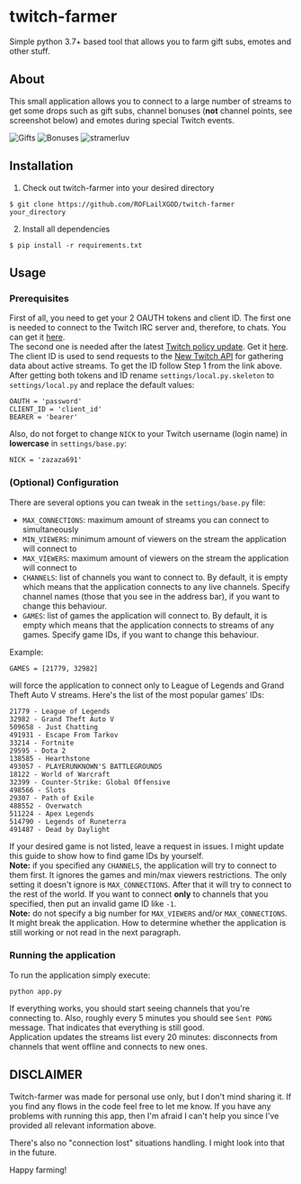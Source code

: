 
# twitch-farmer

Simple python 3.7+ based tool that allows you to farm gift subs, emotes and other stuff.
## About
This small application allows you to connect to a large number of streams to get some drops such as gift subs, channel 
bonuses (**not** channel points, see screenshot below) and emotes during special Twitch events.

![Gifts](https://i.imgur.com/LKV5xRg.png "That's only the last ones")
![Bonuses](https://i.imgur.com/ATEqoaF.png "No idea what that is :D")
![stramerluv](https://cdn.discordapp.com/attachments/465461809520836609/672843952134553630/unknown.png "I got all 14 emotes in 3 hours")

## Installation

1. Check out twitch-farmer into your desired directory
```
$ git clone https://github.com/ROFLailXGOD/twitch-farmer your_directory
```
2. Install all dependencies
```
$ pip install -r requirements.txt
```
## Usage
### Prerequisites
First of all, you need to get your 2 OAUTH tokens and client ID. The first one is needed to connect to the Twitch IRC 
server and, therefore, to chats. You can get it [here](https://twitchapps.com/tmi/).  
The second one is needed after the latest 
[Twitch policy update](https://discuss.dev.twitch.tv/t/requiring-oauth-for-helix-twitch-api-endpoints/23916). Get it 
[here](https://twitchapps.com/tokengen/).  
The client ID is used to send requests to the [New Twitch API](https://dev.twitch.tv/docs/api/) for gathering data 
about active streams. To get the ID follow Step 1 from the link above.  
After getting both tokens and ID rename `settings/local.py.skeleton` to `settings/local.py` 
and replace the default values:
```
OAUTH = 'password'
CLIENT_ID = 'client_id'
BEARER = 'bearer'
```
Also, do not forget to change `NICK` to your Twitch username (login name) in **lowercase** in `settings/base.py`:
```
NICK = 'zazaza691'
```
### (Optional) Configuration
There are several options you can tweak in the `settings/base.py` file:
* `MAX_CONNECTIONS`: maximum amount of streams you can connect to simultaneously
* `MIN_VIEWERS`: minimum amount of viewers on the stream the application will connect to
* `MAX_VIEWERS`: maximum amount of viewers on the stream the application will connect to
* `CHANNELS`: list of channels you want to connect to. By default, it is empty which means that the application connects
to any live channels. Specify channel names (those that you see in the address bar), if you want to change this 
behaviour.
* `GAMES`: list of games the application will connect to. By default, it is empty which means that the application 
connects to streams of any games. Specify game IDs, if you want to change this behaviour.

Example:
```
GAMES = [21779, 32982]
```
will force the application to connect only to League of Legends and Grand Theft Auto V streams. 
Here's the list of the most popular games' IDs:
```
21779 - League of Legends
32982 - Grand Theft Auto V
509658 - Just Chatting
491931 - Escape From Tarkov
33214 - Fortnite
29595 - Dota 2
138585 - Hearthstone
493057 - PLAYERUNKNOWN'S BATTLEGROUNDS
18122 - World of Warcraft
32399 - Counter-Strike: Global Offensive
498566 - Slots
29307 - Path of Exile
488552 - Overwatch
511224 - Apex Legends
514790 - Legends of Runeterra
491487 - Dead by Daylight
```
If your desired game is not listed, leave a request in issues. I might update this guide to show how to find game 
IDs by yourself.  
**Note:** if you specified any `CHANNELS`, the application will try to connect to them first. It ignores the games 
and min/max viewers restrictions. The only setting it doesn't ignore is `MAX_CONNECTIONS`. After that it will try to 
connect to the rest of the world. If you want to connect **only** to channels that you specified, then put an invalid 
game ID like `-1`.  
**Note:** do not specify a big number for `MAX_VIEWERS` and/or `MAX_CONNECTIONS`. It might break the application. 
How to determine whether the application is still working or not read in the next paragraph.

### Running the application
To run the application simply execute:
```
python app.py
```
If everything works, you should start seeing channels that you're connecting to. Also, roughly every 5 minutes you 
should see `Sent PONG` message. That indicates that everything is still good.  
Application updates the streams list every 20 minutes: disconnects from channels that went offline and connects to 
new ones.
## DISCLAIMER
Twitch-farmer was made for personal use only, but I don't mind sharing it. If you find any flows in the code feel 
free to let me know. If you have any problems with running this app, then I'm afraid I can't help you since I've 
provided all relevant information above.  

There's also no "connection lost" situations handling. I might look into that in the future.

Happy farming!
